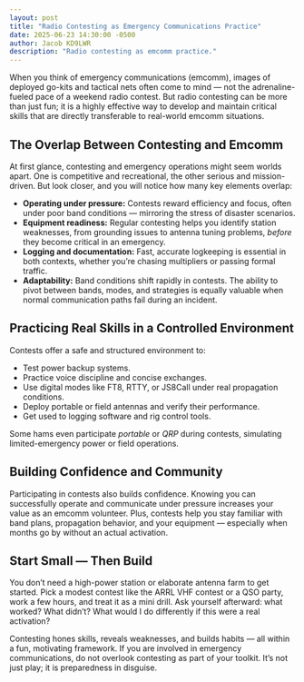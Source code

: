 ```yaml
---
layout: post
title: "Radio Contesting as Emergency Communications Practice"
date: 2025-06-23 14:30:00 -0500
author: Jacob KD9LWR
description: "Radio contesting as emcomm practice."
---
```


When you think of emergency communications (emcomm), images
of deployed go-kits and tactical nets often come to mind — not
the adrenaline-fueled pace of a weekend radio contest. But
radio contesting can be more than just fun; it is a highly
effective way to develop and maintain critical skills that
are directly transferable to real-world emcomm situations.

## The Overlap Between Contesting and Emcomm

At first glance, contesting and emergency operations might
seem worlds apart. One is competitive and recreational, the
other serious and mission-driven. But look closer, and
you will notice how many key elements overlap:

- **Operating under pressure:** Contests reward efficiency
  and focus, often under poor band conditions — mirroring the
  stress of disaster scenarios.
- **Equipment readiness:** Regular contesting helps you
  identify station weaknesses, from grounding issues to antenna
  tuning problems, *before* they become critical in an emergency.
- **Logging and documentation:** Fast, accurate logkeeping
  is essential in both contexts, whether you’re chasing multipliers
  or passing formal traffic.
- **Adaptability:** Band conditions shift rapidly in contests.
  The ability to pivot between bands, modes, and strategies is
  equally valuable when normal communication paths fail during
  an incident.

## Practicing Real Skills in a Controlled Environment

Contests offer a safe and structured environment to:

- Test power backup systems.
- Practice voice discipline and concise exchanges.
- Use digital modes like FT8, RTTY, or JS8Call under real propagation conditions.
- Deploy portable or field antennas and verify their performance.
- Get used to logging software and rig control tools.

Some hams even participate *portable* or *QRP* during contests,
simulating limited-emergency power or field operations.

## Building Confidence and Community

Participating in contests also builds confidence. Knowing
you can successfully operate and communicate under pressure
increases your value as an emcomm volunteer. Plus, contests
help you stay familiar with band plans, propagation behavior,
and your equipment — especially when months go by without
an actual activation.

## Start Small — Then Build

You don’t need a high-power station or elaborate antenna
farm to get started. Pick a modest contest like the ARRL
VHF contest or a QSO party, work a few hours, and
treat it as a mini drill. Ask yourself afterward:
what worked? What didn’t? What would I do differently if
this were a real activation?

Contesting hones skills, reveals weaknesses, and builds
habits — all within a fun, motivating framework. If you are
involved in emergency communications, do not overlook
contesting as part of your toolkit. It’s not just play;
it is preparedness in disguise.
